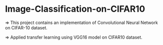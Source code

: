 # Image-Classification-on-CIFAR10
=> This project contains an implementation of Convolutional Neural Network on CIFAR-10 dataset.

=> Applied transfer learning using VGG16 model on CIFAR10 dataset.
